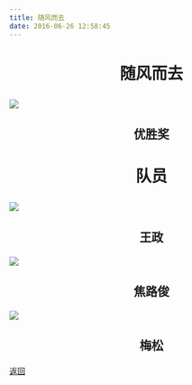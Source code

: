 ```yaml
---
title: 随风而去
date: 2016-06-26 12:58:45
---
```

# <p align="center">随风而去</p>

![](http://og9nrsw1n.bkt.clouddn.com/honor/nationwide/smart_car/2015/%E5%8C%BA%E4%BC%98%E8%83%9C%E9%9A%8F%E9%A3%8E%E8%80%8C%E5%8E%BB.jpg)
## <p align="center">优胜奖</p>

# <p align="center">队员</p>

![](http://og9nrsw1n.bkt.clouddn.com/honor/nationwide/smart_car/2015/%E5%8C%BA%E4%BC%98%E8%83%9C%E7%8E%8B%E6%94%BF.jpg)
## <p align="center">王政</p>

![](http://og9nrsw1n.bkt.clouddn.com/honor/nationwide/smart_car/2015/%E5%8C%BA%E4%BC%98%E8%83%9C%E7%84%A6%E8%B7%AF%E4%BF%8A.jpg)
## <p align="center">焦路俊</p>

![](http://og9nrsw1n.bkt.clouddn.com/honor/nationwide/smart_car/2015/%E5%8C%BA%E4%BC%98%E8%83%9C%E6%A2%85%E6%9D%BE.jpg)
## <p align="center">梅松</p>

[返回](../)